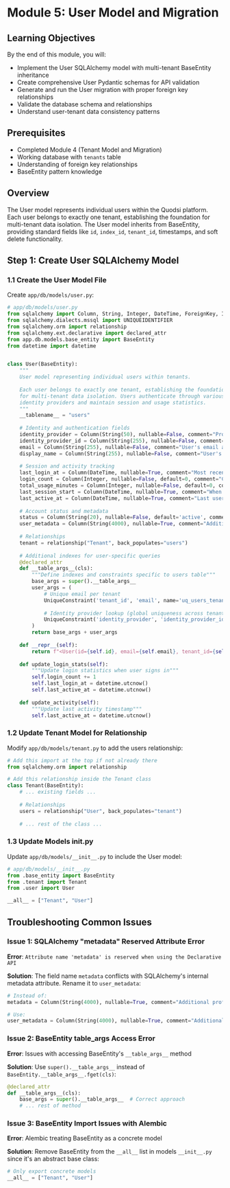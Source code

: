 # Module 5: User Model and Migration

## Learning Objectives
By the end of this module, you will:
- Implement the User SQLAlchemy model with multi-tenant BaseEntity inheritance
- Create comprehensive User Pydantic schemas for API validation
- Generate and run the User migration with proper foreign key relationships
- Validate the database schema and relationships
- Understand user-tenant data consistency patterns

## Prerequisites
- Completed Module 4 (Tenant Model and Migration)
- Working database with `tenants` table
- Understanding of foreign key relationships
- BaseEntity pattern knowledge

## Overview
The User model represents individual users within the Quodsi platform. Each user belongs to exactly one tenant, establishing the foundation for multi-tenant data isolation. The User model inherits from BaseEntity, providing standard fields like `id`, `index_id`, `tenant_id`, timestamps, and soft delete functionality.

## Step 1: Create User SQLAlchemy Model

### 1.1 Create the User Model File
Create `app/db/models/user.py`:

```python
# app/db/models/user.py
from sqlalchemy import Column, String, Integer, DateTime, ForeignKey, Index, UniqueConstraint
from sqlalchemy.dialects.mssql import UNIQUEIDENTIFIER
from sqlalchemy.orm import relationship
from sqlalchemy.ext.declarative import declared_attr
from app.db.models.base_entity import BaseEntity
from datetime import datetime


class User(BaseEntity):
    """
    User model representing individual users within tenants.
    
    Each user belongs to exactly one tenant, establishing the foundation
    for multi-tenant data isolation. Users authenticate through various
    identity providers and maintain session and usage statistics.
    """
    __tablename__ = "users"
    
    # Identity and authentication fields
    identity_provider = Column(String(50), nullable=False, comment="Provider type ('entra_id', 'google', etc.)")
    identity_provider_id = Column(String(255), nullable=False, comment="Unique identifier from the provider")
    email = Column(String(255), nullable=False, comment="User's email address")
    display_name = Column(String(255), nullable=False, comment="User's display name")
    
    # Session and activity tracking
    last_login_at = Column(DateTime, nullable=True, comment="Most recent login timestamp")
    login_count = Column(Integer, nullable=False, default=0, comment="Count of user logins")
    total_usage_minutes = Column(Integer, nullable=False, default=0, comment="Cumulative time spent using Quodsi")
    last_session_start = Column(DateTime, nullable=True, comment="When current/last session started")
    last_active_at = Column(DateTime, nullable=True, comment="Last user activity timestamp")
    
    # Account status and metadata
    status = Column(String(20), nullable=False, default='active', comment="User status (active, invited, suspended)")
    user_metadata = Column(String(4000), nullable=True, comment="Additional profile information (JSON data)")
    
    # Relationships
    tenant = relationship("Tenant", back_populates="users")
    
    # Additional indexes for user-specific queries
    @declared_attr
    def __table_args__(cls):
        """Define indexes and constraints specific to users table"""
        base_args = super().__table_args__
        user_args = (
            # Unique email per tenant
            UniqueConstraint('tenant_id', 'email', name='uq_users_tenant_email'),
            
            # Identity provider lookup (global uniqueness across tenants)
            UniqueConstraint('identity_provider', 'identity_provider_id', name='uq_users_identity_provider'),
        )
        return base_args + user_args
    
    def __repr__(self):
        return f"<User(id={self.id}, email={self.email}, tenant_id={self.tenant_id})>"
    
    def update_login_stats(self):
        """Update login statistics when user signs in"""
        self.login_count += 1
        self.last_login_at = datetime.utcnow()
        self.last_active_at = datetime.utcnow()
    
    def update_activity(self):
        """Update last activity timestamp"""
        self.last_active_at = datetime.utcnow()
```

### 1.2 Update Tenant Model for Relationship
Modify `app/db/models/tenant.py` to add the users relationship:

```python
# Add this import at the top if not already there
from sqlalchemy.orm import relationship

# Add this relationship inside the Tenant class
class Tenant(BaseEntity):
    # ... existing fields ...
    
    # Relationships
    users = relationship("User", back_populates="tenant")
    
    # ... rest of the class ...
```

### 1.3 Update Models __init__.py
Update `app/db/models/__init__.py` to include the User model:

```python
# app/db/models/__init__.py
from .base_entity import BaseEntity
from .tenant import Tenant
from .user import User

__all__ = ["Tenant", "User"]
```

## Troubleshooting Common Issues

### Issue 1: SQLAlchemy "metadata" Reserved Attribute Error
**Error**: `Attribute name 'metadata' is reserved when using the Declarative API`

**Solution**: The field name `metadata` conflicts with SQLAlchemy's internal metadata attribute. Rename it to `user_metadata`:
```python
# Instead of:
metadata = Column(String(4000), nullable=True, comment="Additional profile information (JSON data)")

# Use:
user_metadata = Column(String(4000), nullable=True, comment="Additional profile information (JSON data)")
```

### Issue 2: BaseEntity __table_args__ Access Error
**Error**: Issues with accessing BaseEntity's `__table_args__` method

**Solution**: Use `super().__table_args__` instead of `BaseEntity.__table_args__.fget(cls)`:
```python
@declared_attr
def __table_args__(cls):
    base_args = super().__table_args__  # Correct approach
    # ... rest of method
```

### Issue 3: BaseEntity Import Issues with Alembic
**Error**: Alembic treating BaseEntity as a concrete model

**Solution**: Remove BaseEntity from the `__all__` list in models `__init__.py` since it's an abstract base class:
```python
# Only export concrete models
__all__ = ["Tenant", "User"]
```

